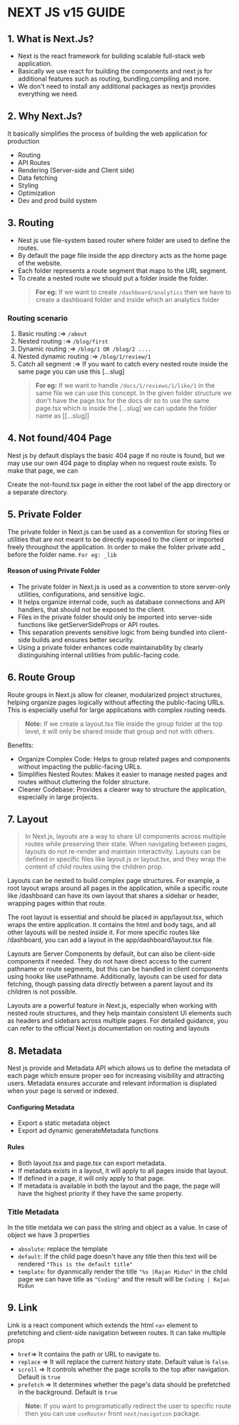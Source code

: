 # NEXT JS v15 GUIDE

## 1. What is Next.Js?

- Next is the react framework for building scalable full-stack web application.
- Basically we use react for building the components and next js for additional features such as routing, bundling,compiling and more.
- We don't need to install any additional packages as nextjs provides everything we need.

## 2. Why Next.Js?

It basically simplifies the process of building the web application for production

- Routing
- API Routes
- Rendering (Server-side and Client side)
- Data fetching
- Styling
- Optimization
- Dev and prod build system

## 3. Routing

- Nest js use file-system based router where folder are used to define the routes.
- By default the page file inside the app directory acts as the home page of the website.
- Each folder represents a route segment that maps to the URL segment.
- To create a nested route we should put a folder inside the folder.
  > **For eg:** If we want to create `/dashboard/analytics` then we have to create a dashboard folder and inside which an analytics folder

### Routing scenario

1. Basic routing :=> `/about`
2. Nested routing :=> `/blog/first`
3. Dynamic routing :=> `/blog/1 OR /blog/2 ....`
4. Nested dynamic routing :=> `/blog/1/review/1`
5. Catch all segment :=> If you want to catch every nested route inside the same page you can use this [...slug]
   > **For eg:** If we want to handle `/docs/1/reviews/1/like/1` in the same file we can use this concept. In the given folder structure
   > we don't have the page.tsx for the docs dir so to use the same page.tsx which is inside the [...slug] we can update the folder name as [[...slug]]

## 4. Not found/404 Page

Nest js by default displays the basic 404 page if no route is found, but we may use our own 404 page to display when no request route exists. To make that page, we can

Create the not-found.tsx page in either the root label of the app directory or a separate directory.

## 5. Private Folder

The private folder in Next.js can be used as a convention for storing files or utilities that are not meant to be directly exposed to the client or imported freely throughout the application. In order to make the folder private add \_ before the folder name. `For eg: _lib `

#### Reason of using Private Folder

- The private folder in Next.js is used as a convention to store server-only utilities, configurations, and sensitive logic.
- It helps organize internal code, such as database connections and API handlers, that should not be exposed to the client.
- Files in the private folder should only be imported into server-side functions like getServerSideProps or API routes.
- This separation prevents sensitive logic from being bundled into client-side builds and ensures better security.
- Using a private folder enhances code maintainability by clearly distinguishing internal utilities from public-facing code.

## 6. Route Group

Route groups in Next.js allow for cleaner, modularized project structures, helping organize pages logically without affecting the public-facing URLs. This is especially useful for large applications with complex routing needs.

> **Note:** If we create a layout.tsx file inside the group folder at the top level, it will only be shared inside that group and not with others.

Benefits:

- Organize Complex Code: Helps to group related pages and components without impacting the public-facing URLs.
- Simplifies Nested Routes: Makes it easier to manage nested pages and routes without cluttering the folder structure.
- Cleaner Codebase: Provides a clearer way to structure the application, especially in large projects.

## 7. Layout

> In Next.js, layouts are a way to share UI components across multiple routes while preserving their state. When navigating between pages, layouts do not re-render and maintain interactivity. Layouts can be defined in specific files like layout.js or layout.tsx, and they wrap the content of child routes using the children prop.

Layouts can be nested to build complex page structures. For example, a root layout wraps around all pages in the application, while a specific route like /dashboard can have its own layout that shares a sidebar or header, wrapping pages within that route.

The root layout is essential and should be placed in app/layout.tsx, which wraps the entire application. It contains the html and body tags, and all other layouts will be nested inside it. For more specific routes like /dashboard, you can add a layout in the app/dashboard/layout.tsx file.

Layouts are Server Components by default, but can also be client-side components if needed. They do not have direct access to the current pathname or route segments, but this can be handled in client components using hooks like usePathname. Additionally, layouts can be used for data fetching, though passing data directly between a parent layout and its children is not possible.

Layouts are a powerful feature in Next.js, especially when working with nested route structures, and they help maintain consistent UI elements such as headers and sidebars across multiple pages. For detailed guidance, you can refer to the official Next.js documentation on routing and layouts​

## 8. Metadata

Nest js provide and Metadata API which allows us to define the metadata of each page which ensure proper seo for increasing visibility and attracting users.
Metadata ensures accurate and relevant information is displated when your page is served or indexed.

#### Configuring Metadata

- Export a static metadata object
- Export ad dynamic generateMetadata functions

#### Rules

- Both layout.tsx and page.tsx can export metadata.
- If metadata exists in a layout, it will apply to all pages inside that layout.
- If defined in a page, it will only apply to that page.
- If metadata is available in both the layout and the page, the page will have the highest priority if they have the same property.

### Title Metadata

In the title metdata we can pass the string and object as a value. In case of object we have 3 properties

- `absolute`: replace the template
- `default`: If the child page doesn't have any title then this text will be rendered `"This is the default title"`
- `template`: for dyanmically render the title `"%s |Rajan Midun"` in the child page we can have title as `"Coding"` and the result will be `Coding | Rajan Midun`

## 9. Link

Link is a react component which extends the html `<a>` element to prefetching and client-side navigation between routes.
It can take multiple props

- `href`=> It contains the path or URL to navigate to.
- `replace` => It will replace the current history state. Default value is `false`.
- `scroll` => It controls whether the page scrolls to the top after navigation. Default is `true`
- `prefetch` => It determines whether the page's data should be prefetched in the background. Default is `true`

> **Note:** If you want to programatically redirect the user to specific route then you can use `useRouter` front `next/navigation` package.
